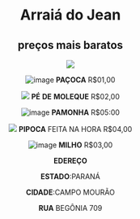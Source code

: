 
 <header>
            <div
            </div>
            <h1>Arraiá do Jean</h1>
            <h2>preços mais baratos</h2>
             
![](https://img.freepik.com/vetores-gratis/festa-junina-fundo-com-espigas_23-2147624989.jpg?w=826&t=st=1687522007~exp=1687522607~hmac=d63635b4b637f088c010bc694f8cd632250527a2303ea1caa539c7b883de74da)


![image](https://github.com/Jeannn12/-Arrai-do-Jean/assets/134704187/bf0b8787-e66d-466d-a10f-618968b33142)
__PAÇOCA__ R$01,00

![](https://img.irroba.com.br/fit-in/600x600/filters:fill(fff):quality(80)/aironcom/catalog/amendoim/pe-de-moleque/pe-de-moleque-fundo-branco.jpg)
__PÉ__ __DE__ __MOLEQUE__ R$02,00

![image](https://github.com/Jeannn12/-Arrai-do-Jean/assets/134704187/870569fc-ff8a-452d-8b9c-fff21d29b840)
__PAMONHA__ R$05:00

![](https://img.noatobrindes.com.br/isbc/pote-de-pipoca-personalizado_st-pipoca4_detalhe.webp)
__PIPOCA__ FEITA NA HORA R$04,00

![image](https://github.com/Jeannn12/-Arrai-do-Jean/assets/134704187/6827837a-657a-47ba-9ec7-0a72af3cb498)
__MILHO__ R$03,00




__EDEREÇO__ 

__ESTADO__:PARANÁ

__CIDADE__:CAMPO MOURÃO

__RUA__ BEGÔNIA  709
